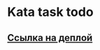 # Kata task todo

## [Ссылка на деплой](https://salamatinlefff.github.io/kata_todo/ "прямая ссылка на деплой проекта")
